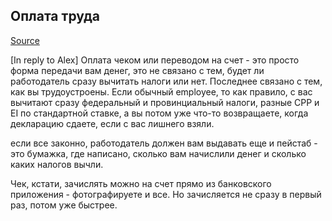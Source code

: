 ## Оплата труда

[Source](https://t.me/canada_finances/87188)

[In reply to Alex]
Оплата чеком или переводом на счет - это просто форма передачи вам денег, это не связано с тем, будет ли работодатель сразу вычитать налоги или нет. Последнее связано с тем, как вы трудоустроены. Если обычный employee, то как правило, с вас вычитают сразу федеральный и провинциальный налоги, разные CPP и EI по стандартной ставке, а вы потом уже что-то возвращаете, когда декларацию сдаете, если с вас лишнего взяли.

если все законно, работодатель должен вам выдавать еще и пейстаб - это бумажка, где написано, сколько вам начислили денег и сколько каких налогов вычли.

Чек, кстати, зачислять можно на счет прямо из банковского приложения - фотографируете и все.
Но зачисляется не сразу в первый раз, потом уже быстрее.